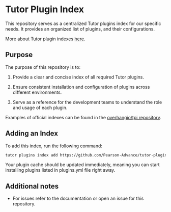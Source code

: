 # Tutor Plugin Index
This repository serves as a centralized Tutor plugins index for our specific needs.
It provides an organized list of plugins, and their configurations.

More about Tutor plugin indexes [here](https://docs.tutor.edly.io/reference/indexes.html#plugin-indexes).

## Purpose

The purpose of this repository is to:

1. Provide a clear and concise index of all required Tutor plugins.

2. Ensure consistent installation and configuration of plugins across different environments.

3. Serve as a reference for the development teams to understand the role and usage of each plugin.

Examples of official indexes can be found in the [overhangio/tpi repository](https://github.com/overhangio/tpi).

## Adding an Index

To add this index, run the following command:
```bash
tutor plugins index add https://github.com/Pearson-Advance/tutor-plugin-indexes/main
```

Your plugin cache should be updated immediately, meaning you can start installing plugins listed in plugins.yml file right away.

## Additional notes
- For issues refer to the documentation or open an issue for this repository.
